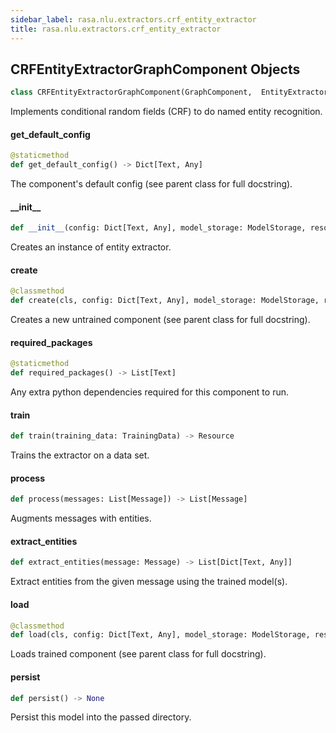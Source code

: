 ```yaml
---
sidebar_label: rasa.nlu.extractors.crf_entity_extractor
title: rasa.nlu.extractors.crf_entity_extractor
---
```

## CRFEntityExtractorGraphComponent Objects

```python
class CRFEntityExtractorGraphComponent(GraphComponent,  EntityExtractorMixin)
```

Implements conditional random fields (CRF) to do named entity recognition.

#### get\_default\_config

```python
@staticmethod
def get_default_config() -> Dict[Text, Any]
```

The component&#x27;s default config (see parent class for full docstring).

#### \_\_init\_\_

```python
def __init__(config: Dict[Text, Any], model_storage: ModelStorage, resource: Resource, entity_taggers: Optional[Dict[Text, "CRF"]] = None) -> None
```

Creates an instance of entity extractor.

#### create

```python
@classmethod
def create(cls, config: Dict[Text, Any], model_storage: ModelStorage, resource: Resource, execution_context: ExecutionContext) -> CRFEntityExtractorGraphComponent
```

Creates a new untrained component (see parent class for full docstring).

#### required\_packages

```python
@staticmethod
def required_packages() -> List[Text]
```

Any extra python dependencies required for this component to run.

#### train

```python
def train(training_data: TrainingData) -> Resource
```

Trains the extractor on a data set.

#### process

```python
def process(messages: List[Message]) -> List[Message]
```

Augments messages with entities.

#### extract\_entities

```python
def extract_entities(message: Message) -> List[Dict[Text, Any]]
```

Extract entities from the given message using the trained model(s).

#### load

```python
@classmethod
def load(cls, config: Dict[Text, Any], model_storage: ModelStorage, resource: Resource, execution_context: ExecutionContext, **kwargs: Any, ,) -> CRFEntityExtractorGraphComponent
```

Loads trained component (see parent class for full docstring).

#### persist

```python
def persist() -> None
```

Persist this model into the passed directory.

